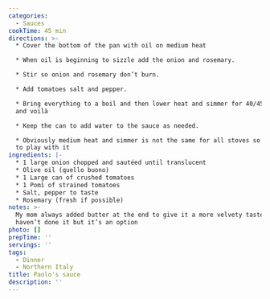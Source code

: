 ```yaml
---
categories:
  - Sauces
cookTime: 45 min
directions: >-
  * Cover the bottom of the pan with oil on medium heat

  * When oil is beginning to sizzle add the onion and rosemary.

  * Stir so onion and rosemary don’t burn.

  * Add tomatoes salt and pepper.

  * Bring everything to a boil and then lower heat and simmer for 40/45 minutes
  and voilà

  * Keep the can to add water to the sauce as needed.

  * Obviously medium heat and simmer is not the same for all stoves so you have
  to play with it
ingredients: |-
  * 1 large onion chopped and sautéed until translucent
  * Olive oil (quello buono)
  * 1 Large can of crushed tomatoes
  * 1 Pomì of strained tomatoes
  * Salt, pepper to taste
  * Rosemary (fresh if possible)
notes: >-
  My mom always added butter at the end to give it a more velvety taste. I
  haven’t done it but it’s an option
photo: []
prepTime: ''
servings: ''
tags:
  - Dinner
  - Northern Italy
title: Paolo's sauce
description: ''
---
```


